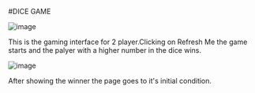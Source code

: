 #DICE GAME






![image](https://github.com/user-attachments/assets/2a9e0027-6fc5-4ed5-b2e3-11b60a947da5)





This is  the gaming interface for 2 player.Clicking on Refresh Me the game starts and the palyer with a higher number in the dice wins.




![image](https://github.com/user-attachments/assets/a9c54fca-3e89-40b6-9c0b-6b7a7c85fd38)




After showing the winner the page goes to it's initial condition.
